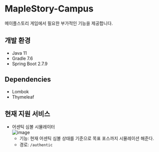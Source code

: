 # MapleStory-Campus
메이플스토리 게임에서 필요한 부가적인 기능을 제공합니다.

## 개발 환경
* Java 11
* Gradle 7.6
* Spring Boot 2.7.9

## Dependencies
* Lombok
* Thymeleaf

## 현재 지원 서비스
* 어센틱 심볼 시뮬레이터  
![image](https://user-images.githubusercontent.com/28584171/234005429-b2c55214-3ed2-4eae-87cf-587929d725df.png)
  * 기능: 현재 어센틱 심볼 상태를 기준으로 목표 포스까지 시뮬레이션 해준다.
  * 경로: `/authentic`

